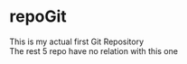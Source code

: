 # repoGit
This is my actual first Git Repository <br>
The rest 5 repo have no relation with this one
